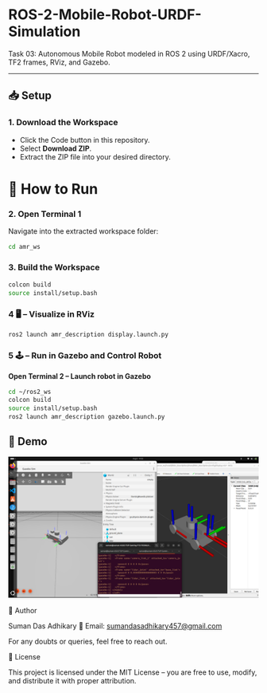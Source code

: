 # ROS-2-Mobile-Robot-URDF-Simulation
   Task 03: Autonomous Mobile Robot modeled in ROS 2 using URDF/Xacro, TF2 frames, RViz, and Gazebo.

---

## 📥 Setup

### 1. Download the Workspace

* Click the Code button in this repository.
* Select **Download ZIP**.
* Extract the ZIP file into your desired directory.

# 🔽 How to Run

### 2. Open Terminal 1

Navigate into the extracted workspace folder:

```bash
cd amr_ws
```

### 3. Build the Workspace

```bash
colcon build
source install/setup.bash
```


### 4 🖥️  – Visualize in RViz

```bash
ros2 launch amr_description display.launch.py
```


### 5 🕹️ – Run in Gazebo and Control Robot

**Open Terminal 2 – Launch robot in Gazebo**

```bash
cd ~/ros2_ws
colcon build
source install/setup.bash
ros2 launch amr_description gazebo.launch.py
```


## 📸 Demo

![Project Screenshot](photo1.png)



👤 Author

Suman Das Adhikary
📧 Email: sumandasadhikary457@gmail.com

For any doubts or queries, feel free to reach out.

📜 License

This project is licensed under the MIT License – you are free to use, modify, and distribute it with proper attribution.

